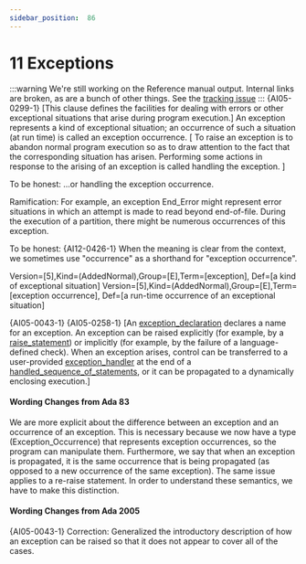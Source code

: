 ```yaml
---
sidebar_position:  86
---
```


# 11 Exceptions

:::warning
We're still working on the Reference manual output.  Internal links are broken,
as are a bunch of other things.
See the [tracking issue](https://github.com/ada-lang-io/ada-lang-io/issues/20)
:::
{AI05-0299-1} [This clause defines the facilities for dealing with errors or other exceptional situations that arise during program execution.] An exception represents a kind of exceptional situation; an occurrence of such a situation (at run time) is called an exception occurrence. [ To raise an exception is to abandon normal program execution so as to draw attention to the fact that the corresponding situation has arisen. Performing some actions in response to the arising of an exception is called handling the exception. ]

To be honest: ...or handling the exception occurrence. 

Ramification: For example, an exception End_Error might represent error situations in which an attempt is made to read beyond end-of-file. During the execution of a partition, there might be numerous occurrences of this exception. 

To be honest: {AI12-0426-1} When the meaning is clear from the context, we sometimes use "occurrence" as a shorthand for "exception occurrence". 

Version=[5],Kind=(AddedNormal),Group=[E],Term=[exception], Def=[a kind of exceptional situation] Version=[5],Kind=(AddedNormal),Group=[E],Term=[exception occurrence], Def=[a run-time occurrence of an exceptional situation]

{AI05-0043-1} {AI05-0258-1} [An [exception_declaration](./AA-11.1#S0303) declares a name for an exception. An exception can be raised explicitly (for example, by a [raise_statement](./AA-11.3#S0308)) or implicitly (for example, by the failure of a language-defined check). When an exception arises, control can be transferred to a user-provided [exception_handler](./AA-11.2#S0305) at the end of a [handled_sequence_of_statements](./AA-11.2#S0304), or it can be propagated to a dynamically enclosing execution.] 


#### Wording Changes from Ada 83

We are more explicit about the difference between an exception and an occurrence of an exception. This is necessary because we now have a type (Exception_Occurrence) that represents exception occurrences, so the program can manipulate them. Furthermore, we say that when an exception is propagated, it is the same occurrence that is being propagated (as opposed to a new occurrence of the same exception). The same issue applies to a re-raise statement. In order to understand these semantics, we have to make this distinction. 


#### Wording Changes from Ada 2005

{AI05-0043-1} Correction: Generalized the introductory description of how an exception can be raised so that it does not appear to cover all of the cases. 

